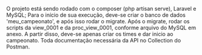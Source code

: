 O projeto está sendo rodado com o composer (php artisan serve), Laravel e MySQL;
Para o início de sua execução, deve-se criar o banco de dados 'meu_campeonato', e após isso rodar o migrate.
Após o migrate, rodar os scripts da view_0001 e da proc_view_0001, conforme arquivo do MySQL em anexo.
A partir disso, deve-se apenas criar os times e dar inicio ao campeonato.
Toda documentação necessária da API no Collection do Postman.